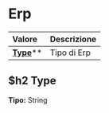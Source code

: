 # Erp

| Valore | Descrizione |
| :--- | :--- |
| [**Type**](erp.md#type)\*\* | Tipo di Erp |

## $h2 Type

**Tipo:** String

